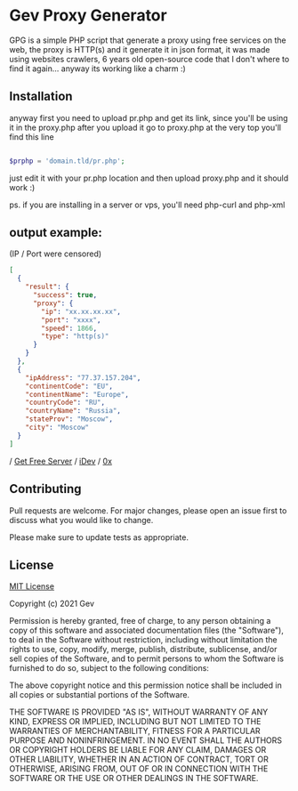 # Gev Proxy Generator

GPG is a simple PHP script that generate a proxy using free services on the web, the proxy is HTTP(s) and it generate it in json format, it was made using websites crawlers, 6 years old open-source code that I don't where to find it again... anyway its working like a charm :)

## Installation

anyway first you need to upload pr.php and get its link, since you'll be using it in the proxy.php after you upload it go to proxy.php at the very top you'll find this line 


```php

$prphp = 'domain.tld/pr.php';

```
just edit it with your pr.php location and then upload proxy.php and it should work :)

ps. if you are installing in a server or vps, you'll need php-curl and php-xml

## output example:
(IP / Port were censored)
```json
[
  {
    "result": {
      "success": true,
      "proxy": {
        "ip": "xx.xx.xx.xx",
        "port": "xxxx",
        "speed": 1866,
        "type": "http(s)"
      }
    }
  },
  {
    "ipAddress": "77.37.157.204",
    "continentCode": "EU",
    "continentName": "Europe",
    "countryCode": "RU",
    "countryName": "Russia",
    "stateProv": "Moscow",
    "city": "Moscow"
  }
]
```
/ [Get Free Server](https://discord.gg/wsSz5RSUGV) / [iDev](https://idev.pw) / [0x](https://0x.fit)

## Contributing
Pull requests are welcome. For major changes, please open an issue first to discuss what you would like to change.

Please make sure to update tests as appropriate.

## License
[MIT License](https://choosealicense.com/licenses/mit/)

Copyright (c) 2021 Gev

Permission is hereby granted, free of charge, to any person obtaining a copy
of this software and associated documentation files (the "Software"), to deal
in the Software without restriction, including without limitation the rights
to use, copy, modify, merge, publish, distribute, sublicense, and/or sell
copies of the Software, and to permit persons to whom the Software is
furnished to do so, subject to the following conditions:

The above copyright notice and this permission notice shall be included in all
copies or substantial portions of the Software.

THE SOFTWARE IS PROVIDED "AS IS", WITHOUT WARRANTY OF ANY KIND, EXPRESS OR
IMPLIED, INCLUDING BUT NOT LIMITED TO THE WARRANTIES OF MERCHANTABILITY,
FITNESS FOR A PARTICULAR PURPOSE AND NONINFRINGEMENT. IN NO EVENT SHALL THE
AUTHORS OR COPYRIGHT HOLDERS BE LIABLE FOR ANY CLAIM, DAMAGES OR OTHER
LIABILITY, WHETHER IN AN ACTION OF CONTRACT, TORT OR OTHERWISE, ARISING FROM,
OUT OF OR IN CONNECTION WITH THE SOFTWARE OR THE USE OR OTHER DEALINGS IN THE
SOFTWARE.
